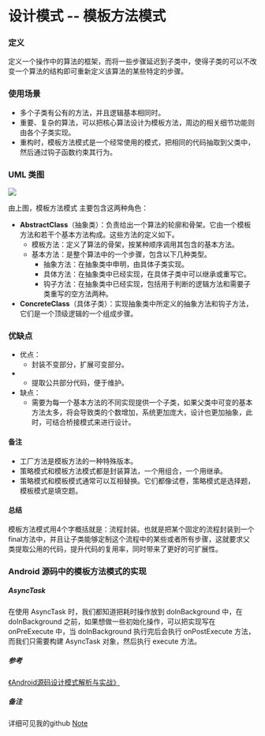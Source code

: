 # 设计模式 -- 模板方法模式

### 定义

定义一个操作中的算法的框架，而将一些步骤延迟到子类中，使得子类的可以不改变一个算法的结构即可重新定义该算法的某些特定的步骤。

### 使用场景

- 多个子类有公有的方法，并且逻辑基本相同时。
- 重要、复杂的算法，可以把核心算法设计为模板方法，周边的相关细节功能则由各个子类实现。
- 重构时，模板方法模式是一个经常使用的模式，把相同的代码抽取到父类中，然后通过钩子函数约束其行为。

### UML 类图

![](https://github.com/mrlsm/Note/blob/master/designPatterns/images/template_uml.jpg)

由上图，模板方法模式 主要包含这两种角色：

- **AbstractClass**（抽象类）：负责给出一个算法的轮廓和骨架。它由一个模板方法和若干个基本方法构成。这些方法的定义如下。
	- 模板方法：定义了算法的骨架，按某种顺序调用其包含的基本方法。
	- 基本方法：是整个算法中的一个步骤，包含以下几种类型。
		- 抽象方法：在抽象类中申明，由具体子类实现。
		- 具体方法：在抽象类中已经实现，在具体子类中可以继承或重写它。
		- 钩子方法：在抽象类中已经实现，包括用于判断的逻辑方法和需要子类重写的空方法两种。
- **ConcreteClass**（具体子类）：实现抽象类中所定义的抽象方法和钩子方法，它们是一个顶级逻辑的一个组成步骤。

### 优缺点
- 优点：
    - 封装不变部分，扩展可变部分。
-	- 提取公共部分代码，便于维护。
- 缺点：
    - 需要为每一个基本方法的不同实现提供一个子类，如果父类中可变的基本方法太多，将会导致类的个数增加，系统更加庞大，设计也更加抽象，此时，可结合桥接模式来进行设计。

#### 备注

- 工厂方法是模板方法的一种特殊版本。
- 策略模式和模板方法模式都是封装算法，一个用组合，一个用继承。
- 策略模式和模板模式通常可以互相替换。它们都像试卷，策略模式是选择题，模板模式是填空题。

#### 总结

模板方法模式用4个字概括就是：流程封装。也就是把某个固定的流程封装到一个final方法中，并且让子类能够定制这个流程中的某些或者所有步骤，这就要求父类提取公用的代码，提升代码的复用率，同时带来了更好的可扩展性。

### Android 源码中的模板方法模式的实现

##### AsyncTask

在使用 AsyncTask 时，我们都知道把耗时操作放到 doInBackground 中，在 doInBackground 之前，如果想做一些初始化操作，可以把实现写在 onPreExecute 中，当 doInBackground 执行完后会执行 onPostExecute 方法，而我们只需要构建 AsyncTask 对象，然后执行 execute 方法。

##### 参考
[《Android源码设计模式解析与实战》](https://book.douban.com/subject/26644935/)  
                                                                   

##### 备注
详细可见我的github [Note](https://github.com/mrlsm/Note)